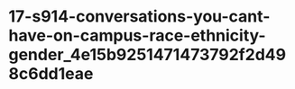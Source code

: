# 17-s914-conversations-you-cant-have-on-campus-race-ethnicity-gender_4e15b9251471473792f2d498c6dd1eae